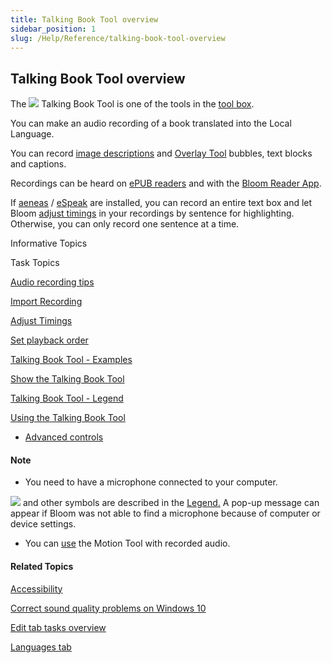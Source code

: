 ```yaml
---
title: Talking Book Tool overview
sidebar_position: 1
slug: /Help/Reference/talking-book-tool-overview
---
```


## Talking Book Tool overview

The ![](/ref-docs-assets/images/Tasks/Edit_tasks/Record_Audio/TalkingBookToolIcon.png) Talking Book Tool is one of the tools in the [tool box](../../../Concepts/Tool_Box.md).

You can make an audio recording of a book translated into the Local Language.

You can record [image descriptions](../Image_Description_Tool/Image_Description_Tool_overview.md) and [Overlay Tool](../Overlay_Tool/Overlay_Tool_overview.md) bubbles, text blocks and captions.

Recordings can be heard on [ePUB readers](../../../Concepts/Epub_Readers.md) and with the [Bloom Reader App](../../../Concepts/Bloom_Reader_App.md).

If [aeneas](../../../Concepts/aeneas.md) / [eSpeak](../../../Concepts/eSpeak.md) are installed, you can record an entire text box and let Bloom [adjust timings](Adjust_Timings.md) in your recordings by sentence for highlighting. Otherwise, you can only record one sentence at a time.

 

Informative Topics

Task Topics

[Audio recording tips](Recording_tips.md)

[Import Recording](Import_Recording.md)

[Adjust Timings](Adjust_Timings.md)

[Set playback order](Adjust_Timings.md)

[Talking Book Tool - Examples](Talking_Book_Tool_Example.md)

[Show the Talking Book Tool](Show_the_Talking_Book_Tool.md)

[Talking Book Tool - Legend](Talking_Book_Tool_legend.md)

[Using the Talking Book Tool](Using_the_Talking_Book_Tool.md)

-   [Advanced controls](Advanced_controls.md)

#### Note

-   You need to have a microphone connected to your computer.
    

![](/ref-docs-assets/images/Tasks/Edit_tasks/Record_Audio/MicProblem.png) and other symbols are described in the [Legend.](Talking_Book_Tool_legend.md) A pop-up message can appear if Bloom was not able to find a microphone because of computer or device settings.

-   You can [use](../Motion_Tool/Using_the_Motion_Tool.md) the Motion Tool with recorded audio.
    

#### Related Topics

[Accessibility](../../Publish_tasks/Accessibility.md)

[Correct sound quality problems on Windows 10](Correct_sound_quality_problem_on_Windows_10.md)

[Edit tab tasks overview](../Edit_tasks_overview.md)

[Languages tab](../../../User_Interface/Dialog_boxes/Languages_tab.md)